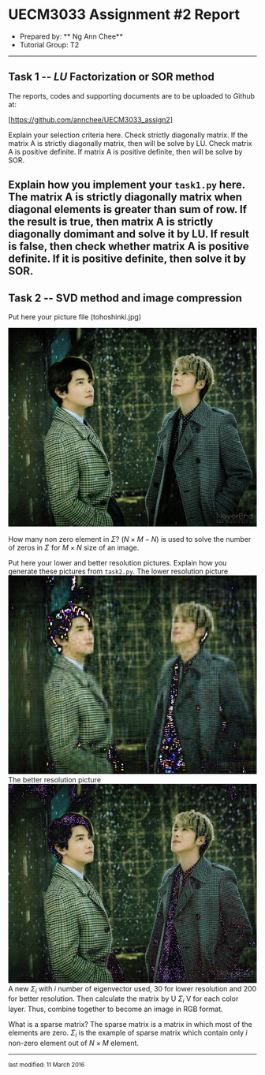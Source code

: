 UECM3033 Assignment #2 Report
========================================================

- Prepared by: ** Ng Ann Chee**
- Tutorial Group: T2

--------------------------------------------------------

## Task 1 --  $LU$ Factorization or SOR method

The reports, codes and supporting documents are to be uploaded to Github at: 

[https://github.com/annchee/UECM3033_assign2]

Explain your selection criteria here.
Check strictly diagonally matrix. If the matrix A is strictly diagonally
matrix, then will be solve by LU. Check matrix A is positive definite.
If matrix A is positive definite, then will be solve by SOR.

Explain how you implement your `task1.py` here.
The matrix A is strictly diagonally matrix when diagonal elements is greater than sum of row.
If the result is true, then matrix A is strictly diagonally domimant and solve it by LU. If 
result is false, then check whether matrix A is positive definite. If it is positive definite, then solve
it by SOR.
---------------------------------------------------------

## Task 2 -- SVD method and image compression

Put here your picture file (tohoshinki.jpg)

![tohoshinki.jpg](tohoshinki.jpg)

How many non zero element in $\Sigma$?
$(N \times M-N)$ is used to solve the number of zeros in $\Sigma$ for $M\times N$ size of an image. 

Put here your lower and better resolution pictures. Explain how you generate
these pictures from `task2.py`.
The lower resolution picture
![Tohoshinki_lower.jpg](Tohoshinki_lower.jpg)
The better resolution picture
![Tohoshinki_better.jpg](Tohoshinki_better.jpg)
A new $\Sigma_i$ with $i$ number of eigenvector used, 30 for lower resolution and 200 for better 
resolution. Then calculate the matrix by U $\Sigma_i$ V for each color layer. Thus, combine
together to become an image in RGB format.

What is a sparse matrix?
The sparse matrix is a matrix in which most of the elements are zero. $\Sigma_i$ is the example
of sparse matrix which contain only $i$ non-zero element out of $N\times M$ element.

-----------------------------------

<sup>last modified: 11 March 2016</sup>
